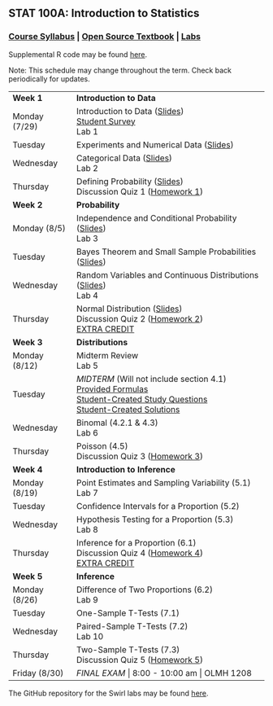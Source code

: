 ## STAT 100A: Introduction to Statistics
### <a href="https://lgpcappiello.github.io/teaching/stat100a/syllabus.pdf" target="blank">Course Syllabus</a> | <a href="https://www.openintro.org/stat/textbook.php?stat_book=os" target="blank">Open Source Textbook</a> | <a href="https://lgpcappiello.github.io/teaching/stat100a/labs.html" target="blank">Labs</a> 

Supplemental R code may be found <a href="https://lgpcappiello.github.io/teaching/stat100a/RCode.html">here</a>.

Note: This schedule may change throughout the term. Check back periodically for updates.

<table>
  <tbody>
  <tr><td><strong>Week 1</strong></td><td><strong>Introduction to Data</strong></td></tr>
    <tr><td>Monday (7/29)        </td><td> Introduction to Data (<a href="https://lgpcappiello.github.io/teaching/stat100a/slides/W1D1.pdf" target="blank">Slides</a>) 
                                            <br> <a href="https://docs.google.com/forms/d/e/1FAIpQLSeGxnFLILOVs02FJYmkZpRWcCTRFY7TB7YFSMAdj6qDbWBSMg/viewform?usp=sf_link" target="blank">Student Survey</a>
                                            <br> Lab 1 </td></tr>
  <tr><td>Tuesday                </td><td> Experiments and Numerical Data (<a href="https://lgpcappiello.github.io/teaching/stat100a/slides/W1D2.pdf" target="blank">Slides</a>) </td></tr>
  <tr><td>Wednesday              </td><td> Categorical Data (<a href="https://lgpcappiello.github.io/teaching/stat100a/slides/W1D3.pdf" target="blank">Slides</a>) 
                                            <br> Lab 2 </td></tr>
  <tr><td>Thursday               </td><td>  Defining Probability (<a href="https://lgpcappiello.github.io/teaching/stat100a/slides/W1D4.pdf" target="blank">Slides</a>)
                                            <br> Discussion Quiz 1 (<a href="https://lgpcappiello.github.io/teaching/stat100a/hw1.html">Homework 1</a>) </td></tr>
  
  <tr><td><strong>Week 2</strong></td><td><strong>Probability</strong></td></tr>
  <tr><td>Monday (8/5)         </td><td>  Independence and Conditional Probability (<a href="https://lgpcappiello.github.io/teaching/stat100a/slides/W2D1.pdf" target="blank">Slides</a>)
                                            <br> Lab 3 </td></tr>
  <tr><td>Tuesday                </td><td> Bayes Theorem and Small Sample Probabilities (<a href="https://lgpcappiello.github.io/teaching/stat100a/slides/W2D2.pdf" target="blank">Slides</a>) </td></tr>
  <tr><td>Wednesday              </td><td> Random Variables and Continuous Distributions (<a href="https://lgpcappiello.github.io/teaching/stat100a/slides/W2D3.pdf" target="blank">Slides</a>) 
                                            <br> Lab 4 </td></tr>
  <tr><td>Thursday               </td><td>  Normal Distribution (<a href="https://lgpcappiello.github.io/teaching/stat100a/slides/W2D4.pdf" target="blank">Slides</a>)
                                            <br> Discussion Quiz 2 (<a href="https://lgpcappiello.github.io/teaching/stat100a/hw2.html">Homework 2</a>) 
                                            <br> <a href="https://lgpcappiello.github.io/teaching/stat100a/extracredit1.html">EXTRA CREDIT</a>
  </td></tr>

  <tr><td><strong>Week 3</strong></td><td><strong>Distributions</strong></td></tr>
  <tr><td>Monday (8/12)        </td><td>  Midterm Review
                                            <br> Lab 5 </td></tr>
  <tr><td>Tuesday                </td><td> <em>MIDTERM</em> (Will not include section 4.1) 
                                            <br> <a href="https://lgpcappiello.github.io/teaching/stat100a/formulas1.pdf">Provided Formulas</a>
                                            <br> <a href="https://lgpcappiello.github.io/teaching/stat100a/MidtermEC_Qs.pdf">Student-Created Study Questions</a>
                                            <br> <a href="https://lgpcappiello.github.io/teaching/stat100a/MidtermEC_Soln.pdf">Student-Created Solutions</a>
                                                                                  </td></tr>
  <tr><td>Wednesday              </td><td> Binomal (4.2.1 & 4.3) 
                                            <br> Lab 6 </td></tr>
  <tr><td>Thursday               </td><td>  Poisson (4.5) 
                                            <br> Discussion Quiz 3 (<a href="https://lgpcappiello.github.io/teaching/stat100a/hw3.html">Homework 3</a>) </td></tr>

  <tr><td><strong>Week 4</strong></td><td><strong>Introduction to Inference</strong></td></tr>
  <tr><td>Monday (8/19)        </td><td> Point Estimates and Sampling Variability (5.1) 
                                            <br> Lab 7 </td></tr>
  <tr><td>Tuesday                </td><td> Confidence Intervals for a Proportion (5.2) </td></tr>
  <tr><td>Wednesday              </td><td> Hypothesis Testing for a Proportion (5.3) 
                                            <br> Lab 8 </td></tr>
  <tr><td>Thursday               </td><td> Inference for a Proportion (6.1) 
                                            <br> Discussion Quiz 4 (<a href="https://lgpcappiello.github.io/teaching/stat100a/hw4.html">Homework 4</a>) 
                                            <br> <a href="https://lgpcappiello.github.io/teaching/stat100a/extracredit2.html">EXTRA CREDIT</a>
  </td></tr>

  <tr><td><strong>Week 5</strong></td><td><strong>Inference</strong></td></tr>
  <tr><td>Monday (8/26)        </td><td> Difference of Two Proportions (6.2) 
                                          <br> Lab 9 </td></tr>
  <tr><td>Tuesday                </td><td> One-Sample T-Tests (7.1) </td></tr>
  <tr><td>Wednesday              </td><td> Paired-Sample T-Tests (7.2) 
                                          <br> Lab 10 </td></tr>
  <tr><td>Thursday               </td><td> Two-Sample T-Tests (7.3) 
                                          <br> Discussion Quiz 5 (<a href="https://lgpcappiello.github.io/teaching/stat100a/hw5.html">Homework 5</a>) </td></tr>
  <tr><td>Friday (8/30)        </td><td> <em>FINAL EXAM</em> | 8:00 - 10:00 am | OLMH 1208 </td></tr>
</tbody>
</table>

The GitHub repository for the Swirl labs may be found <a href="https://github.com/lgpcappiello/STAT100A" target="blank">here</a>.
